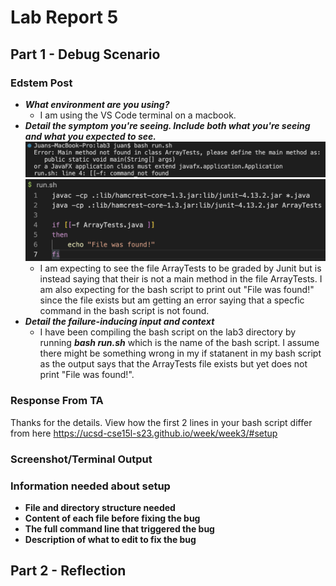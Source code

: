 # Lab Report 5
## Part 1 - Debug Scenario
### Edstem Post
- _**What environment are you using?**_
    - I am using the VS Code terminal on a macbook.
- _**Detail the symptom you're seeing. Include both what you're seeing and what you expected to see.**_
    ![Image](Symptoml5.png)
    ![Image](Bash.png)
    - I am expecting to see the file ArrayTests to be graded by Junit but is instead saying that their is not a main method in the file ArrayTests. I am also expecting for the bash script to print out "File was found!" since the file exists but am getting an error saying that a specfic command in the bash script is not found.
- _**Detail the failure-inducing input and context**_
    - I have been compiling the bash script on the lab3 directory by running _**bash run.sh**_ which is the name of the bash script. I assume there might be something wrong in my if statanent in my bash script as the output says that the ArrayTests file exists but yet does not print "File was found!".

### Response From TA
Thanks for the details.
View how the first 2 lines in your bash script differ from here <https://ucsd-cse15l-s23.github.io/week/week3/#setup> 

### Screenshot/Terminal Output

### Information needed about setup
- **File and directory structure needed**
- **Content of each file before fixing the bug**
- **The full command line that triggered the bug**
- **Description of what to edit to fix the bug**

## Part 2 - Reflection
